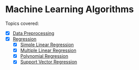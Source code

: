 # Machine Learning Algorithms

Topics covered:

- [x] [Data Preprocessing](Data-Preprocessing/data-preprocessing-template.py)
- [x] [Regression](Regression)
    - [x] [Simple Linear Regression](Regression/Simple-Linear-Regression)
    - [x] [Multiple Linear Regression](Regression/Multiple-Linear-Regression)
    - [x] [Polynomial Regression](Regression/Polynomial-Regression)
    - [x] [Support Vector Regression](Regression/)
